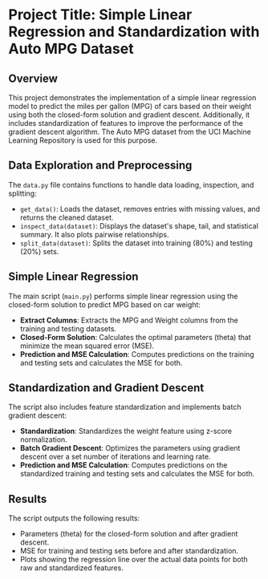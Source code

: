 # Project Title: Simple Linear Regression and Standardization with Auto MPG Dataset

## Overview

This project demonstrates the implementation of a simple linear regression model to predict the miles per gallon (MPG) of cars based on their weight using both the closed-form solution and gradient descent. Additionally, it includes standardization of features to improve the performance of the gradient descent algorithm. The Auto MPG dataset from the UCI Machine Learning Repository is used for this purpose.

## Data Exploration and Preprocessing

The `data.py` file contains functions to handle data loading, inspection, and splitting:

- `get_data()`: Loads the dataset, removes entries with missing values, and returns the cleaned dataset.
- `inspect_data(dataset)`: Displays the dataset's shape, tail, and statistical summary. It also plots pairwise relationships.
- `split_data(dataset)`: Splits the dataset into training (80%) and testing (20%) sets.

## Simple Linear Regression

The main script (`main.py`) performs simple linear regression using the closed-form solution to predict MPG based on car weight:

- **Extract Columns**: Extracts the MPG and Weight columns from the training and testing datasets.
- **Closed-Form Solution**: Calculates the optimal parameters (theta) that minimize the mean squared error (MSE).
- **Prediction and MSE Calculation**: Computes predictions on the training and testing sets and calculates the MSE for both.

## Standardization and Gradient Descent

The script also includes feature standardization and implements batch gradient descent:

- **Standardization**: Standardizes the weight feature using z-score normalization.
- **Batch Gradient Descent**: Optimizes the parameters using gradient descent over a set number of iterations and learning rate.
- **Prediction and MSE Calculation**: Computes predictions on the standardized training and testing sets and calculates the MSE for both.

## Results

The script outputs the following results:

- Parameters (theta) for the closed-form solution and after gradient descent.
- MSE for training and testing sets before and after standardization.
- Plots showing the regression line over the actual data points for both raw and standardized features.


